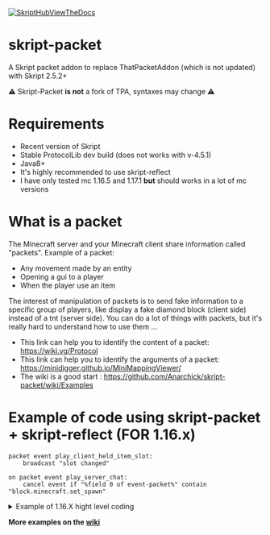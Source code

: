 [![SkriptHubViewTheDocs](http://skripthub.net/static/addon/ViewTheDocsButton.png)](http://skripthub.net/docs/?addon=skript-packet)

# skript-packet
A Skript packet addon to replace ThatPacketAddon (which is not updated) with Skript 2.5.2+

⚠️ Skript-Packet **is not** a fork of TPA, syntaxes may change ⚠️

# Requirements
 - Recent version of Skript
 - Stable ProtocolLib dev build (does not works with v-4.5.1)
 - Java8+
 - It's highly recommended to use skript-reflect
 - I have only tested mc 1.16.5 and 1.17.1 **but** should works in a lot of mc versions

# What is a packet
The Minecraft server and your Minecraft client share information called "packets".
Example of a packet:  
 - Any movement made by an entity
 - Opening a gui to a player
 - When the player use an item

The interest of manipulation of packets is to send fake information to a specific group of players, like display a fake diamond block (client side) instead of a tnt (server side).
You can do a lot of things with packets, but it's really hard to understand how to use them ...

- This link can help you to identify the content of a packet: https://wiki.vg/Protocol
- This link can help you to identify the arguments of a packet: https://minidigger.github.io/MiniMappingViewer/
- The wiki is a good start : https://github.com/Anarchick/skript-packet/wiki/Examples
 
# Example of code using skript-packet + skript-reflect (FOR 1.16.x)

```applescript
packet event play_client_held_item_slot:
    broadcast "slot changed"
    
on packet event play_server_chat:
    cancel event if "%field 0 of event-packet%" contain "block.minecraft.set_spawn"
```

<details>
  <summary>Example of 1.16.X hight level coding</summary>
 
```applescript
function BiomeStorage(biome: biome) :: object:
    set {_id} to nms biome id of {_biome}
    if {BiomeStorage::%{_id}%} is not set:
        loop 1024 times:
            set {_biomeId::%loop-value%} to {_id}
        set {BiomeStorage::%{_id}%} to {_biomeId::*} as primitive int array
    return {BiomeStorage::%{_id}%}

import:
    net.minecraft.server.v1_16_R3.PacketPlayOutMapChunk

effect change client side biome of [chunk] %chunk% to %biome% for %players% :
    trigger:
        await 0.toString() # Async
        set {_chunk} to expression-1
        set {_MapChunk} to new PacketPlayOutMapChunk(nms chunk of {_chunk}, 65535)
        set {_packet} to new play_server_map_chunk packet
        set field 0 of {_packet} to {_chunk}.getX()
        set field 1 of {_packet} to {_chunk}.getZ()
        set field 2 of {_packet} to {_MapChunk}.c # int
        set field 3 of {_packet} to {_MapChunk}.d # NBTTagCompound
        set field 4 of {_packet} to BiomeStorage(expression-2)
        set {_byte::*} to ...{_MapChunk}.f
        set field 5 of {_packet} to {_byte::*} # Primitive byte array
        set field 6 of {_packet} to {_MapChunk}.g # Represent all Tiles Entities
        set field 7 of {_packet} to true # Represent a full chunk, biomes are store only if true
        set field 8 of {_packet} to true
        set field 9 of {_packet} to {_} # Empty ArrayList
        send packet {_packet} to expression-3 without calling event
        
command /biome [<biome>] [<int>]:
    permission: fakebiome.cmd
    trigger:
        delete {biome}
        if arg-1 is set:
            set {biome} to arg-1
            BiomeStorage({biome})
        send "Fake biome set to %{biome}%" to sender

on async packet event play_server_map_chunk:
    {biome} is set
    field 7 of event-packet is true # Represent a full chunk, biomes are store only if true
    set field 4 of event-packet to BiomeStorage({biome})
```
</details>

 **More examples on the [wiki](https://github.com/Anarchick/skript-packet/wiki/Examples)** 
